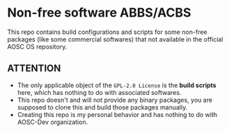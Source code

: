 # Non-free software ABBS/ACBS
This repo contains build configurations and scripts for some non-free packages (like some commercial softwares) that not available in the official AOSC OS repository.

## ATTENTION
- The only applicable object of the `GPL-2.0 License` is the **build scripts** here, which has nothing to do with associated softwares.
- This repo doesn't and will not provide any binary packages, you are supposed to clone this and build those packages manually.
- Creating this repo is my personal behavior and has nothing to do with AOSC-Dev organization.
